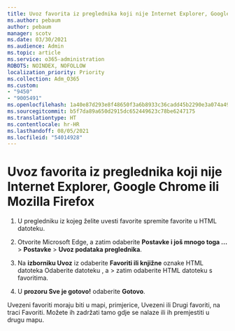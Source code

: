 ```yaml
---
title: Uvoz favorita iz preglednika koji nije Internet Explorer, Google Chrome ili Mozilla Firefox
ms.author: pebaum
author: pebaum
manager: scotv
ms.date: 03/30/2021
ms.audience: Admin
ms.topic: article
ms.service: o365-administration
ROBOTS: NOINDEX, NOFOLLOW
localization_priority: Priority
ms.collection: Adm_O365
ms.custom:
- "9450"
- "9005491"
ms.openlocfilehash: 1a40e87d293e8f48650f3a6b8933c36cadd45b2290e3a074a499c964a274d59b
ms.sourcegitcommit: b5f7da89a650d2915dc652449623c78be6247175
ms.translationtype: HT
ms.contentlocale: hr-HR
ms.lasthandoff: 08/05/2021
ms.locfileid: "54014928"
---
```

# <a name="import-favorites-from-a-browser-other-than-internet-explorer-google-chrome-or-mozilla-firefox"></a>Uvoz favorita iz preglednika koji nije Internet Explorer, Google Chrome ili Mozilla Firefox

1. U pregledniku iz kojeg želite uvesti favorite spremite favorite u HTML datoteku.

1. Otvorite Microsoft Edge, a zatim odaberite **Postavke i još mnogo toga ...**  >  **Postavke**  >  **Uvoz podataka preglednika**.

1. Na **izborniku Uvoz** iz odaberite **Favoriti ili knjižne** oznake HTML datoteka Odaberite datoteku , a  >  zatim odaberite HTML datoteku s favoritima.

1. U **prozoru Sve je gotovo!** odaberite **Gotovo**.

Uvezeni favoriti moraju biti u mapi, primjerice, Uvezeni ili Drugi favoriti, na traci Favoriti. Možete ih zadržati tamo gdje se nalaze ili ih premjestiti u drugu mapu.